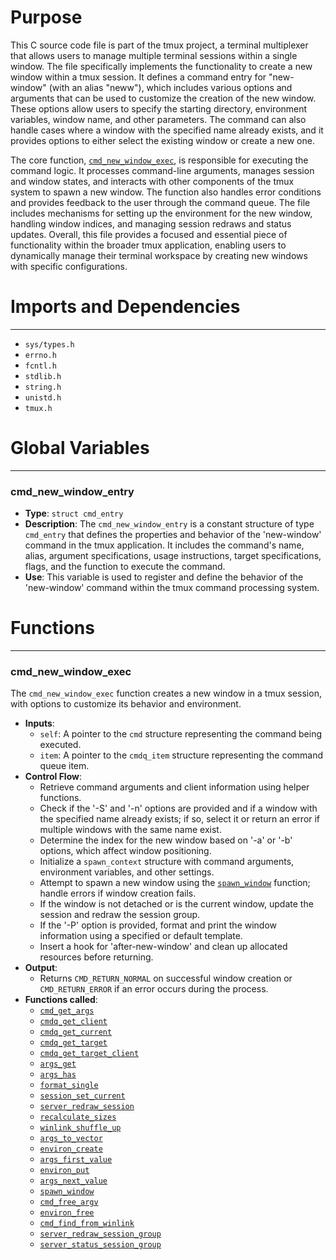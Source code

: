 # Purpose
This C source code file is part of the tmux project, a terminal multiplexer that allows users to manage multiple terminal sessions within a single window. The file specifically implements the functionality to create a new window within a tmux session. It defines a command entry for "new-window" (with an alias "neww"), which includes various options and arguments that can be used to customize the creation of the new window. These options allow users to specify the starting directory, environment variables, window name, and other parameters. The command can also handle cases where a window with the specified name already exists, and it provides options to either select the existing window or create a new one.

The core function, [`cmd_new_window_exec`](#cmd_new_window_exec), is responsible for executing the command logic. It processes command-line arguments, manages session and window states, and interacts with other components of the tmux system to spawn a new window. The function also handles error conditions and provides feedback to the user through the command queue. The file includes mechanisms for setting up the environment for the new window, handling window indices, and managing session redraws and status updates. Overall, this file provides a focused and essential piece of functionality within the broader tmux application, enabling users to dynamically manage their terminal workspace by creating new windows with specific configurations.
# Imports and Dependencies

---
- `sys/types.h`
- `errno.h`
- `fcntl.h`
- `stdlib.h`
- `string.h`
- `unistd.h`
- `tmux.h`


# Global Variables

---
### cmd_new_window_entry
- **Type**: `struct cmd_entry`
- **Description**: The `cmd_new_window_entry` is a constant structure of type `cmd_entry` that defines the properties and behavior of the 'new-window' command in the tmux application. It includes the command's name, alias, argument specifications, usage instructions, target specifications, flags, and the function to execute the command.
- **Use**: This variable is used to register and define the behavior of the 'new-window' command within the tmux command processing system.


# Functions

---
### cmd_new_window_exec<!-- {{#callable:cmd_new_window_exec}} -->
The `cmd_new_window_exec` function creates a new window in a tmux session, with options to customize its behavior and environment.
- **Inputs**:
    - `self`: A pointer to the `cmd` structure representing the command being executed.
    - `item`: A pointer to the `cmdq_item` structure representing the command queue item.
- **Control Flow**:
    - Retrieve command arguments and client information using helper functions.
    - Check if the '-S' and '-n' options are provided and if a window with the specified name already exists; if so, select it or return an error if multiple windows with the same name exist.
    - Determine the index for the new window based on '-a' or '-b' options, which affect window positioning.
    - Initialize a `spawn_context` structure with command arguments, environment variables, and other settings.
    - Attempt to spawn a new window using the [`spawn_window`](spawn.c.driver.md#spawn_window) function; handle errors if window creation fails.
    - If the window is not detached or is the current window, update the session and redraw the session group.
    - If the '-P' option is provided, format and print the window information using a specified or default template.
    - Insert a hook for 'after-new-window' and clean up allocated resources before returning.
- **Output**:
    - Returns `CMD_RETURN_NORMAL` on successful window creation or `CMD_RETURN_ERROR` if an error occurs during the process.
- **Functions called**:
    - [`cmd_get_args`](cmd.c.driver.md#cmd_get_args)
    - [`cmdq_get_client`](cmd-queue.c.driver.md#cmdq_get_client)
    - [`cmdq_get_current`](cmd-queue.c.driver.md#cmdq_get_current)
    - [`cmdq_get_target`](cmd-queue.c.driver.md#cmdq_get_target)
    - [`cmdq_get_target_client`](cmd-queue.c.driver.md#cmdq_get_target_client)
    - [`args_get`](arguments.c.driver.md#args_get)
    - [`args_has`](arguments.c.driver.md#args_has)
    - [`format_single`](format.c.driver.md#format_single)
    - [`session_set_current`](session.c.driver.md#session_set_current)
    - [`server_redraw_session`](server-fn.c.driver.md#server_redraw_session)
    - [`recalculate_sizes`](resize.c.driver.md#recalculate_sizes)
    - [`winlink_shuffle_up`](window.c.driver.md#winlink_shuffle_up)
    - [`args_to_vector`](arguments.c.driver.md#args_to_vector)
    - [`environ_create`](environ.c.driver.md#environ_create)
    - [`args_first_value`](arguments.c.driver.md#args_first_value)
    - [`environ_put`](environ.c.driver.md#environ_put)
    - [`args_next_value`](arguments.c.driver.md#args_next_value)
    - [`spawn_window`](spawn.c.driver.md#spawn_window)
    - [`cmd_free_argv`](cmd.c.driver.md#cmd_free_argv)
    - [`environ_free`](environ.c.driver.md#environ_free)
    - [`cmd_find_from_winlink`](cmd-find.c.driver.md#cmd_find_from_winlink)
    - [`server_redraw_session_group`](server-fn.c.driver.md#server_redraw_session_group)
    - [`server_status_session_group`](server-fn.c.driver.md#server_status_session_group)



